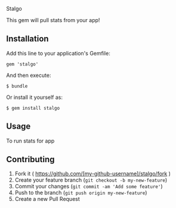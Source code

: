 Stalgo

This gem will pull stats from your app!

## Installation

Add this line to your application's Gemfile:

    gem 'stalgo'

And then execute:

    $ bundle

Or install it yourself as:

    $ gem install stalgo

## Usage

To run stats for app

## Contributing

1. Fork it ( https://github.com/[my-github-username]/stalgo/fork )
2. Create your feature branch (`git checkout -b my-new-feature`)
3. Commit your changes (`git commit -am 'Add some feature'`)
4. Push to the branch (`git push origin my-new-feature`)
5. Create a new Pull Request

